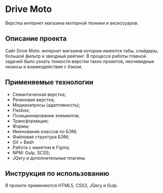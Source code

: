 # Drive Moto
Верстка интернет магазина моторной техники и аксессуаров. 

## Описание проекта
Сайт Drive Moto: интернет магазинв котором имеются табы, слайдеры, большой фильтр и звездный рейтинг. В процессе работы главной задачей было узнать тонкости верстки таких проектов, неочевидные нюансы и взаимодействие с бэком.

## Применяемые технологии
* Семантическая верстка;
* Резиновая верстка;
* Медиазапросы (адаптивность);
* Flexbox;
* Позиционирование элементов;
* Трансформации;
* Формы;
* Именование классов по БЭМ;
* Файловая структура БЭМ;
* Git + Bash
* Работа с макетом в Figma;
* NPM: Gulp, SCSS;
* JQery и дополнительные плагины

## Инструкция по использованию
В проекте применяются HTML5, CSS3, JQery и Gulp.
